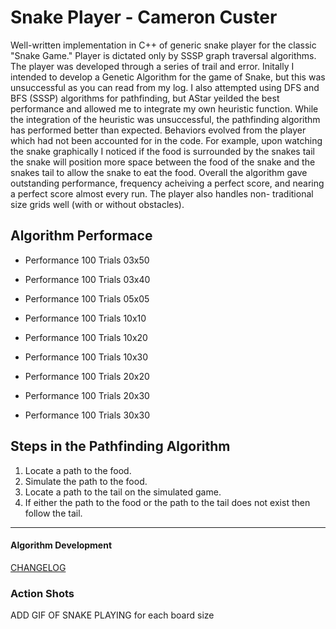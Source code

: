 # Snake Player - Cameron Custer #
Well-written implementation in C++ of generic snake player for the classic "Snake
Game." Player is dictated only by SSSP graph traversal algorithms. The player was
developed through a series of trail and error. Initally I intended to develop a
Genetic Algorithm for the game of Snake, but this was unsuccessful as you can
read from my log. I also attempted using DFS and BFS (SSSP) algorithms for
pathfinding, but AStar yeilded the best performance and allowed me to integrate
my own heuristic function. While the integration of the heuristic was
unsuccessful, the pathfinding algorithm has performed better than expected.
Behaviors evolved from the player which had not been accounted for in the code.
For example, upon watching the snake graphically I noticed if the food is
surrounded by the snakes tail the snake will position more space between the
food of the snake and the snakes tail to allow the snake to eat the food.
Overall the algorithm gave outstanding performance, frequency acheiving a perfect
score, and nearing a perfect score almost every run. The player also handles non-
traditional size grids well (with or without obstacles).

## Algorithm Performace ##
* Performance 100 Trials 03x50

* Performance 100 Trials 03x40

* Performance 100 Trials 05x05

* Performance 100 Trials 10x10

* Performance 100 Trials 10x20

* Performance 100 Trials 10x30

* Performance 100 Trials 20x20

* Performance 100 Trials 20x30

* Performance 100 Trials 30x30

Steps in the Pathfinding Algorithm
---
1. Locate a path to the food.
2. Simulate the path to the food.
3. Locate a path to the tail on the simulated game.
4. If either the path to the food or the path to the tail does not exist then
    follow the tail.
---

#### Algorithm Development ####
[CHANGELOG](Log)

### Action Shots ###
ADD GIF OF SNAKE PLAYING for each board size
